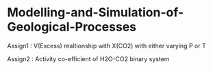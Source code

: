 # Modelling-and-Simulation-of-Geological-Processes

Assign1 : V(Excess) realtionship with X(CO2) with either varying P or T

Assign2 : Activity co-efficient of H2O-CO2 binary system
